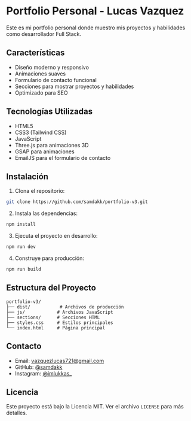 # Portfolio Personal - Lucas Vazquez

Este es mi portfolio personal donde muestro mis proyectos y habilidades como desarrollador Full Stack.

## Características

- Diseño moderno y responsivo
- Animaciones suaves
- Formulario de contacto funcional
- Secciones para mostrar proyectos y habilidades
- Optimizado para SEO

## Tecnologías Utilizadas

- HTML5
- CSS3 (Tailwind CSS)
- JavaScript
- Three.js para animaciones 3D
- GSAP para animaciones
- EmailJS para el formulario de contacto

## Instalación

1. Clona el repositorio:
```bash
git clone https://github.com/samdakk/portfolio-v3.git
```

2. Instala las dependencias:
```bash
npm install
```

3. Ejecuta el proyecto en desarrollo:
```bash
npm run dev
```

4. Construye para producción:
```bash
npm run build
```

## Estructura del Proyecto

```
portfolio-v3/
├── dist/           # Archivos de producción
├── js/            # Archivos JavaScript
├── sections/      # Secciones HTML
├── styles.css     # Estilos principales
└── index.html     # Página principal
```

## Contacto

- Email: vazquezlucas721@gmail.com
- GitHub: [@samdakk](https://github.com/samdakk)
- Instagram: [@imlukkas_](https://instagram.com/imlukkas_)

## Licencia

Este proyecto está bajo la Licencia MIT. Ver el archivo `LICENSE` para más detalles. 